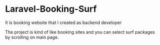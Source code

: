 # Laravel-Booking-Surf
It is booking website that I created as backend developer

The project is kind of like booking sites and you can select surf packages by scrolling on main page.
